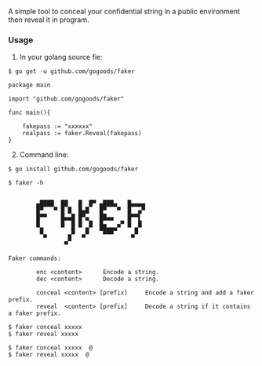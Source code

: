 A simple tool to conceal your confidential string in a public environment then reveal it in program.

### Usage

1. In your golang source fie:

```
$ go get -u github.com/gogoods/faker
```

```
package main

import "github.com/gogoods/faker"

func main(){

    fakepass := "xxxxxx"
    realpass := faker.Reveal(fakepass)
}
```

2. Command line:

```
$ go install github.com/gogoods/faker
```

```
$ faker -h


        ▄████  ██   █  █▀ ▄███▄   █▄▄▄▄
        █▀   ▀ █ █  █▄█   █▀   ▀  █  ▄▀
        █▀▀    █▄▄█ █▀▄   ██▄▄    █▀▀▌
        █      █  █ █  █  █▄   ▄▀ █  █
         █        █   █   ▀███▀     █
          ▀      █   ▀             ▀
                ▀

Faker commands:

        enc <content>      Encode a string.
        dec <content>      Decode a string.

        conceal <content> [prefix]     Encode a string and add a faker prefix.
        reveal  <content> [prefix]     Decode a string if it contains a faker prefix.        
```


```
$ faker conceal xxxxx
$ faker reveal xxxxx

$ faker conceal xxxxx  @
$ faker reveal xxxxx  @
```
